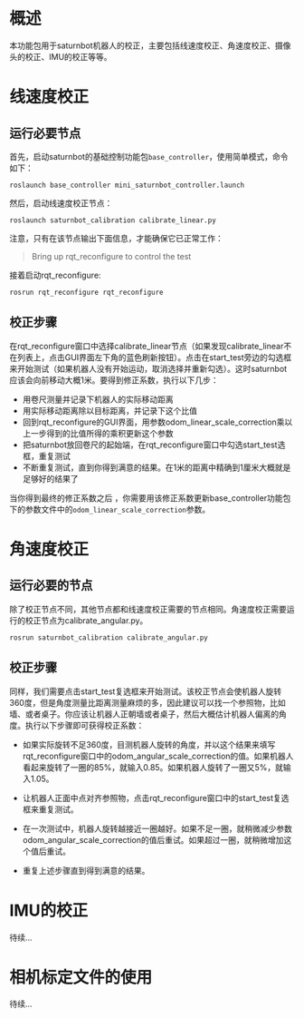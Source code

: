 # 概述

本功能包用于saturnbot机器人的校正，主要包括线速度校正、角速度校正、摄像头的校正、IMU的校正等等。

# 线速度校正

## 运行必要节点

首先，启动saturnbot的基础控制功能包`base_controller`，使用简单模式，命令如下：

```
roslaunch base_controller mini_saturnbot_controller.launch
```

然后，启动线速度校正节点：

```
roslaunch saturnbot_calibration calibrate_linear.py
```

注意，只有在该节点输出下面信息，才能确保它已正常工作：

> Bring up rqt_reconfigure to control the test

接着启动rqt_reconfigure:

```
rosrun rqt_reconfigure rqt_reconfigure
```

## 校正步骤

在rqt_reconfigure窗口中选择calibrate_linear节点（如果发现calibrate_linear不在列表上，点击GUI界面左下角的蓝色刷新按钮）。点击在start_test旁边的勾选框来开始测试（如果机器人没有开始运动，取消选择并重新勾选）。这时saturnbot应该会向前移动大概1米。要得到修正系数，执行以下几步：

- 用卷尺测量并记录下机器人的实际移动距离
- 用实际移动距离除以目标距离，并记录下这个比值
- 回到rqt_reconfigure的GUI界面，用参数odom_linear_scale_correction乘以上一步得到的比值所得的乘积更新这个参数
- 把saturnbot放回卷尺的起始端，在rqt_reconfigure窗口中勾选start_test选框，重复测试
- 不断重复测试，直到你得到满意的结果。在1米的距离中精确到1厘米大概就是足够好的结果了

当你得到最终的修正系数之后 ，你需要用该修正系数更新base_controller功能包下的参数文件中的`odom_linear_scale_correction`参数。

# 角速度校正

## 运行必要的节点

除了校正节点不同，其他节点都和线速度校正需要的节点相同。角速度校正需要运行的校正节点为calibrate_angular.py。

```
rosrun saturnbot_calibration calibrate_angular.py
```

## 校正步骤

同样，我们需要点击start_test复选框来开始测试。该校正节点会使机器人旋转360度，但是角度测量比距离测量麻烦的多，因此建议可以找一个参照物，比如墙、或者桌子。你应该让机器人正朝墙或者桌子，然后大概估计机器人偏离的角度。执行以下步骤即可获得校正系数：

- 如果实际旋转不足360度，目测机器人旋转的角度，并以这个结果来填写rqt_reconfigure窗口中的odom_angular_scale_correction的值。如果机器人看起来旋转了一圈的85%，就输入0.85。如果机器人旋转了一圈又5%，就输入1.05。

- 让机器人正面中点对齐参照物，点击rqt_reconfigure窗口中的start_test复选框来重复测试。

- 在一次测试中，机器人旋转越接近一圈越好。如果不足一圈，就稍微减少参数odom_angular_scale_correction的值后重试。如果超过一圈，就稍微增加这个值后重试。

- 重复上述步骤直到得到满意的结果。

# IMU的校正

待续...

# 相机标定文件的使用

待续...
